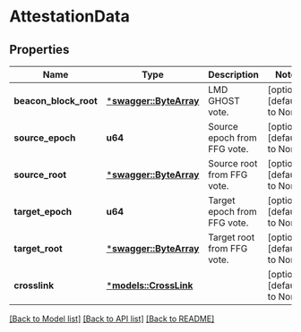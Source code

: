 # AttestationData

## Properties
Name | Type | Description | Notes
------------ | ------------- | ------------- | -------------
**beacon_block_root** | [***swagger::ByteArray**](ByteArray.md) | LMD GHOST vote. | [optional] [default to None]
**source_epoch** | **u64** | Source epoch from FFG vote. | [optional] [default to None]
**source_root** | [***swagger::ByteArray**](ByteArray.md) | Source root from FFG vote. | [optional] [default to None]
**target_epoch** | **u64** | Target epoch from FFG vote. | [optional] [default to None]
**target_root** | [***swagger::ByteArray**](ByteArray.md) | Target root from FFG vote. | [optional] [default to None]
**crosslink** | [***models::CrossLink**](CrossLink.md) |  | [optional] [default to None]

[[Back to Model list]](../README.md#documentation-for-models) [[Back to API list]](../README.md#documentation-for-api-endpoints) [[Back to README]](../README.md)



